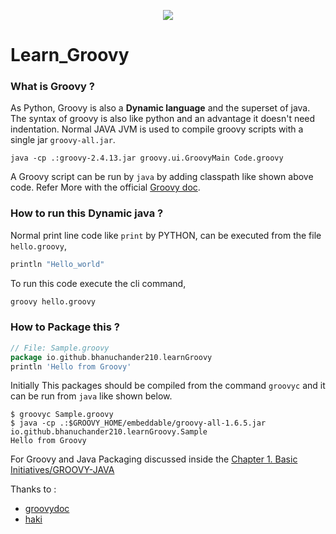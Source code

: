 <p align="center">
<img src="https://upload.wikimedia.org/wikipedia/commons/thumb/3/36/Groovy-logo.svg/614px-Groovy-logo.svg.png"/>
</p>

# Learn_Groovy

### What is Groovy ?
As Python, Groovy is also a **Dynamic language**  and the superset of java. 
The syntax of groovy is also like python and an advantage it doesn't need indentation.
Normal JAVA JVM is used to compile groovy scripts with a single jar `groovy-all.jar`.

```
java -cp .:groovy-2.4.13.jar groovy.ui.GroovyMain Code.groovy
```

A Groovy script can be run by `java` by adding classpath like shown above code.
Refer More with the official [Groovy doc](http://groovy-lang.org/documentation.html).

### How to run this Dynamic java ?
Normal print line code like `print` by PYTHON, can be executed from the file `hello.groovy`,

```groovy
println "Hello_world"
```
To run this code execute the cli command,

```sh
groovy hello.groovy
```
### How to Package this ?

```groovy
// File: Sample.groovy
package io.github.bhanuchander210.learnGroovy
println 'Hello from Groovy'
```
Initially This packages should be compiled from the command `groovyc` and it can be run from `java` like shown below.

```exec
$ groovyc Sample.groovy
$ java -cp .:$GROOVY_HOME/embeddable/groovy-all-1.6.5.jar io.github.bhanuchander210.learnGroovy.Sample
Hello from Groovy
```
For Groovy and Java Packaging discussed inside the [Chapter 1. Basic Initiatives/GROOVY-JAVA](/Chapter_1%20-%20Basic_Initiatives/JAVA-GROOVY/README.md)

Thanks to :

- [groovydoc](http://groovy-lang.org/documentation.html)
- [haki](http://mrhaki.blogspot.in/)
